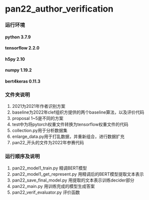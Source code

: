 # pan22_author_verification

### 运行环境
#### python 3.7.9
#### tensorflow 2.2.0
#### h5py 2.10
#### numpy 1.19.2
#### bert4keras 0.11.3

### 文件夹说明
1. 2021为2021年作者识别方案  
2. baseline为2022年clef组织方提供的两个baseline算法，以及评价代码      
3. proposal 1~5是不同的方案  
4. test中为将pytorch权重文件转换为tensorflow权重文件的代码  
5. collection.py用于分析数据集  
6. enlarge_data.py用于打乱数据，并重新组合，进行数据扩充  
7. pan22_开头的文件为2022年参赛代码  

### 运行顺序及说明
1. pan22_model1_train.py	精调BERT模型  
2. pan22_model1_get_represent.py	用精调后的BERT模型提取文本表示  
3. pan22_save_final_model.py	用提取的文本表示训练decider部分  
4. pan22_main.py	用训练完成的模型生成答案  
5. pan22_verif_evaluator.py	评价函数  
	
